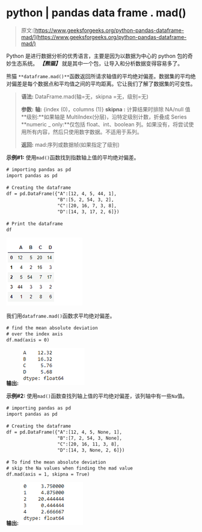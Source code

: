 # python | pandas data frame . mad()

> 原文:[https://www.geeksforgeeks.org/python-pandas-dataframe-mad/](https://www.geeksforgeeks.org/python-pandas-dataframe-mad/)

Python 是进行数据分析的优秀语言，主要是因为以数据为中心的 python 包的奇妙生态系统。 ***【熊猫】*** 就是其中一个包，让导入和分析数据变得容易多了。

熊猫 `**dataframe.mad()**`函数返回所请求轴值的平均绝对偏差。数据集的平均绝对偏差是每个数据点和平均值之间的平均距离。它让我们了解了数据集的可变性。

> **语法:** DataFrame.mad(轴=无，skipna =无，级别=无)
> 
> **参数:**
> **轴:** {index (0)，columns (1)}
> **skipna :** 计算结果时排除 NA/null 值
> **级别:**如果轴是 MultiIndex(分层)，沿特定级别计数，折叠成 Series
> **numeric _ only:**仅包括 float、int、boolean 列。如果没有，将尝试使用所有内容，然后只使用数字数据。不适用于系列。
> 
> **返回:** mad:序列或数据帧(如果指定了级别)

**示例#1:** 使用`mad()`函数找到指数轴上值的平均绝对偏差。

```
# importing pandas as pd
import pandas as pd

# Creating the dataframe 
df = pd.DataFrame({"A":[12, 4, 5, 44, 1],
                   "B":[5, 2, 54, 3, 2], 
                   "C":[20, 16, 7, 3, 8],
                   "D":[14, 3, 17, 2, 6]})

# Print the dataframe
df
```

![](img/06fb933825fd3c59f9328866de87d49e.png)

我们用`dataframe.mad()`函数求平均绝对偏差。

```
# find the mean absolute deviation 
# over the index axis
df.mad(axis = 0)
```

**输出:**
![](img/64e73cd0322e0cc672fb0bcad4243e61.png)

**示例#2:** 使用`mad()`函数查找列轴上值的平均绝对偏差，该列轴中有一些`Na`值。

```
# importing pandas as pd
import pandas as pd

# Creating the dataframe 
df = pd.DataFrame({"A":[12, 4, 5, None, 1],
                   "B":[7, 2, 54, 3, None],
                   "C":[20, 16, 11, 3, 8], 
                   "D":[14, 3, None, 2, 6]})

# To find the mean absolute deviation
# skip the Na values when finding the mad value
df.mad(axis = 1, skipna = True)
```

**输出:**
![](img/19ec2368608bfefeaf368814ac24440a.png)